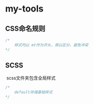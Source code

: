# my-tools

## CSS命名规则

```javascript
/*
	样式均以 mt作为开头，用以区分，避免冲突	
*/
```



## SCSS

​	scss文件夹包含全局样式

```javascript
/*
	default存储基础样式
*/
```

